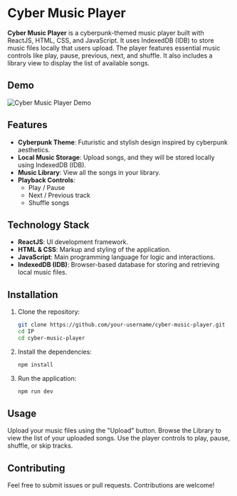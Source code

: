 # Cyber Music Player

**Cyber Music Player** is a cyberpunk-themed music player built with ReactJS, HTML, CSS, and JavaScript. It uses IndexedDB (IDB) to store music files locally that users upload. The player features essential music controls like play, pause, previous, next, and shuffle. It also includes a library view to display the list of available songs.

## Demo

![Cyber Music Player Demo](./CyberPlayer-demo.gif)


## Features

- **Cyberpunk Theme**: Futuristic and stylish design inspired by cyberpunk aesthetics.
- **Local Music Storage**: Upload songs, and they will be stored locally using IndexedDB (IDB).
- **Music Library**: View all the songs in your library.
- **Playback Controls**:
  - Play / Pause
  - Next / Previous track
  - Shuffle songs

## Technology Stack

- **ReactJS**: UI development framework.
- **HTML & CSS**: Markup and styling of the application.
- **JavaScript**: Main programming language for logic and interactions.
- **IndexedDB (IDB)**: Browser-based database for storing and retrieving local music files.

## Installation

1. Clone the repository:
   ```bash
   git clone https://github.com/your-username/cyber-music-player.git
   cd IP
   cd cyber-music-player
2. Install the dependencies:
    ```bash
    npm install
3. Run the application:
    ```bash
    npm run dev
## Usage
Upload your music files using the "Upload" button.
Browse the Library to view the list of your uploaded songs.
Use the player controls to play, pause, shuffle, or skip tracks.

## Contributing
Feel free to submit issues or pull requests. Contributions are welcome!

